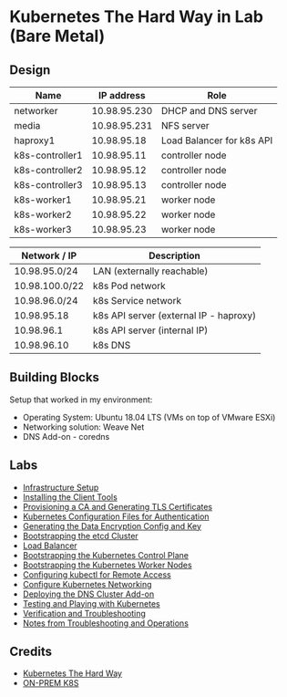 # Kubernetes The Hard Way in Lab (Bare Metal)

## Design
| Name | IP address | Role |
| ---|---|---|
| networker	| 10.98.95.230 | DHCP and DNS server |
| media	| 10.98.95.231 | NFS server |
| haproxy1	| 10.98.95.18 | Load Balancer for k8s API |
| k8s-controller1 | 10.98.95.11 | controller node |
| k8s-controller2 | 10.98.95.12 | controller node |
| k8s-controller3 | 10.98.95.13 | controller node |
| k8s-worker1 | 10.98.95.21 | worker node |
| k8s-worker2 | 10.98.95.22 | worker node |
| k8s-worker3 | 10.98.95.23 | worker node |


| Network / IP | Description |
| -------------|-------------|
| 10.98.95.0/24 | LAN (externally reachable) |
| 10.98.100.0/22 | k8s Pod network |
| 10.98.96.0/24 | k8s Service network |
| 10.98.95.18 | k8s API server (external IP - haproxy) |
| 10.98.96.1 | k8s API server (internal IP) |
| 10.98.96.10	| k8s DNS |

## Building Blocks

Setup that worked in my environment:
- Operating System: Ubuntu 18.04 LTS (VMs on top of VMware ESXi)
- Networking solution: Weave Net
- DNS Add-on - coredns

## Labs

* [Infrastructure Setup](docs/01-infrastructure-setup.md)
* [Installing the Client Tools](docs/02-client-tools.md)
* [Provisioning a CA and Generating TLS Certificates](docs/03-certificate-authority.md)
* [Kubernetes Configuration Files for Authentication](docs/04-kubernetes-configuration-files.md)
* [Generating the Data Encryption Config and Key](docs/05-data-encryption-keys.md)
* [Bootstrapping the etcd Cluster](docs/06-bootstrapping-etcd.md)
* [Load Balancer](docs/07-kubernetes-api-lb.md)
* [Bootstrapping the Kubernetes Control Plane](docs/08-bootstrapping-kubernetes-controllers.md)
* [Bootstrapping the Kubernetes Worker Nodes](docs/09-bootstrapping-kubernetes-workers.md)
* [Configuring kubectl for Remote Access](docs/10-configuring-kubectl.md)
* [Configure Kubernetes Networking](docs/11-configuring-networking.md)
* [Deploying the DNS Cluster Add-on](docs/12-dns-addon.md)
* [Testing and Playing with Kubernetes](docs/13-playing-with-k8s.md)
* [Verification and Troubleshooting](docs/98-commands.md)
* [Notes from Troubleshooting and Operations](docs/99-scenario-notes.md)

## Credits

* [Kubernetes The Hard Way](https://github.com/kelseyhightower/kubernetes-the-hard-way)
* [ON-PREM K8S](https://blog.csnet.me/k8s-thw/)